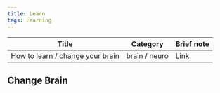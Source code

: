 ```yaml
---
title: Learn
tags: Learning
---
```

| Title                                                                           | Category      | Brief note              |
| ------------------------------------------------------------------------------- | ------------- | ----------------------- |
| [How to learn / change your brain](https://www.youtube.com/watch?v=NrbSonQ2zvY) | brain / neuro | [Link](#Change%20Brain) |
## Change Brain
